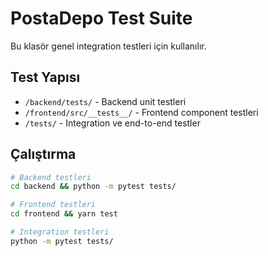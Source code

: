 # PostaDepo Test Suite

Bu klasör genel integration testleri için kullanılır.

## Test Yapısı
- `/backend/tests/` - Backend unit testleri
- `/frontend/src/__tests__/` - Frontend component testleri  
- `/tests/` - Integration ve end-to-end testler

## Çalıştırma
```bash
# Backend testleri
cd backend && python -m pytest tests/

# Frontend testleri  
cd frontend && yarn test

# Integration testleri
python -m pytest tests/
```